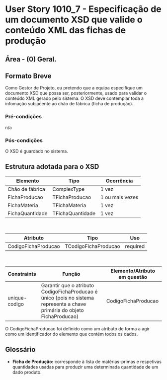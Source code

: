 # User Story 1010_7 - Especificação de um documento XSD que valide o conteúdo XML das fichas de produção

## Área - (0) Geral.

## Formato Breve

Como Gestor de Projeto, eu pretendo que a equipa especifique um documento XSD que possa ser, posteriormente, usado para validar o conteúdo XML gerado pelo sistema.
O XSD deve contemplar toda a infomação subjacente ao chão de fábrica (ficha de produção).

### Pré-condições

n/a

### Pós-condições

O XSD é guardado no sistema.



## Estrutura adotada para o XSD

| Elemento        | Tipo             | Ocorrência      |
| --------------- | ---------------- | --------------- |
| Chão de fábrica | ComplexType      | 1 vez           |
| FichaProducao   | TFichaProducao   | 1 ou mais vezes |
| FichaMateria    | TFichaMateria    | 1 vez           |
| FichaQuantidade | TFichaQuantidade | 1 vez           |

​    

| Atributo            | Tipo                 | Uso      |
| ------------------- | -------------------- | -------- |
| CodigoFichaProducao | TCodigoFichaProducao | required |

​     

| Constraints   | Função                                                       | Elemento/Atributo em questão |
| ------------- | ------------------------------------------------------------ | ---------------------------- |
| unique-codigo | Garantir que o atributo CodigoFichaProducao é único (pois no sistema representa a chave primária do objeto FichaProducao) | CodigoFichaProducao          |



O CodigoFichaProducao foi definido como um atributo de forma a agir como um identificador do elemento que contém todos os dados.



## Glossário

- **Ficha de Produção:** corresponde à lista de matérias-primas e respetivas quantidades usadas para produzir uma determinada quantidade de um dado produto.